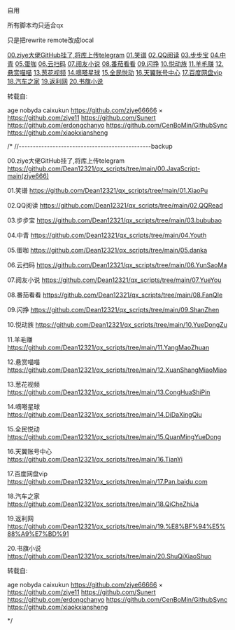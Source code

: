 
自用

所有脚本均只适合qx

只是把rewrite remote改成local

[00.ziye大佬GitHub挂了,将库上传telegram](https://github.com/Dean12321/qx_scripts/tree/main/00.JavaScript-main(ziye666))
[01.笑谱](https://github.com/Dean12321/qx_scripts/tree/main/01.XiaoPu)
[02.QQ阅读](https://github.com/Dean12321/qx_scripts/tree/main/02.QQRead)
[03.步步宝](https://github.com/Dean12321/qx_scripts/tree/main/03.bububao)
[04.中青](https://github.com/Dean12321/qx_scripts/tree/main/04.Youth)
[05.蛋咖](Uhttps://github.com/Dean12321/qx_scripts/tree/main/05.dankaRL)
[06.云扫码](https://github.com/Dean12321/qx_scripts/tree/main/06.YunSaoMa)
[07.阅友小说](https://github.com/Dean12321/qx_scripts/tree/main/07.YueYou)
[08.番茄看看](https://github.com/Dean12321/qx_scripts/tree/main/08.FanQIe)
[09.闪挣](https://github.com/Dean12321/qx_scripts/tree/main/09.ShanZhen)
[10.悦动族](https://github.com/Dean12321/qx_scripts/tree/main/09.ShanZhen)
[11.羊毛赚](https://github.com/Dean12321/qx_scripts/tree/main/11.YangMaoZhuan)
[12.悬赏喵喵](https://github.com/Dean12321/qx_scripts/tree/main/12.XuanShangMiaoMiao)
[13.葱花视频](https://github.com/Dean12321/qx_scripts/tree/main/13.CongHuaShiPin)
[14.嘀嗒星球](https://github.com/Dean12321/qx_scripts/tree/main/14.DiDaXingQiu)
[15.全民悦动](https://github.com/Dean12321/qx_scripts/tree/main/15.QuanMingYueDong)
[16.天翼账号中心](https://github.com/Dean12321/qx_scripts/tree/main/16.TianYi)
[17.百度网盘vip](https://github.com/Dean12321/qx_scripts/tree/main/17.Pan.baidu.com)
[18.汽车之家](https://github.com/Dean12321/qx_scripts/tree/main/18.QiCheZhiJa)
[19.返利网](https://github.com/Dean12321/qx_scripts/tree/main/19.%E8%BF%94%E5%88%A9%E7%BD%91)
[20.书旗小说](https://github.com/Dean12321/qx_scripts/tree/main/20.ShuQiXiaoShuo)













转载自:


age
nobyda
caixukun
https://github.com/ziye66666  ×
https://github.com/ziye11
https://github.com/Sunert
https://github.com/erdongchanyo
https://github.com/CenBoMin/GithubSync
https://github.com/xiaokxiansheng






















/*
//-----------------------------------------------backup




00.ziye大佬GitHub挂了,将库上传telegram
https://github.com/Dean12321/qx_scripts/tree/main/00.JavaScript-main(ziye666)

01.笑谱
https://github.com/Dean12321/qx_scripts/tree/main/01.XiaoPu

02.QQ阅读
https://github.com/Dean12321/qx_scripts/tree/main/02.QQRead

03.步步宝
https://github.com/Dean12321/qx_scripts/tree/main/03.bububao

04.中青
https://github.com/Dean12321/qx_scripts/tree/main/04.Youth

05.蛋咖
https://github.com/Dean12321/qx_scripts/tree/main/05.danka

06.云扫码
https://github.com/Dean12321/qx_scripts/tree/main/06.YunSaoMa

07.阅友小说
https://github.com/Dean12321/qx_scripts/tree/main/07.YueYou

08.番茄看看
https://github.com/Dean12321/qx_scripts/tree/main/08.FanQIe

09.闪挣
https://github.com/Dean12321/qx_scripts/tree/main/09.ShanZhen

10.悦动族
https://github.com/Dean12321/qx_scripts/tree/main/10.YueDongZu

11.羊毛赚
https://github.com/Dean12321/qx_scripts/tree/main/11.YangMaoZhuan

12.悬赏喵喵
https://github.com/Dean12321/qx_scripts/tree/main/12.XuanShangMiaoMiao

13.葱花视频
https://github.com/Dean12321/qx_scripts/tree/main/13.CongHuaShiPin

14.嘀嗒星球
https://github.com/Dean12321/qx_scripts/tree/main/14.DiDaXingQiu

15.全民悦动
https://github.com/Dean12321/qx_scripts/tree/main/15.QuanMingYueDong

16.天翼账号中心
https://github.com/Dean12321/qx_scripts/tree/main/16.TianYi

17.百度网盘vip
https://github.com/Dean12321/qx_scripts/tree/main/17.Pan.baidu.com

18.汽车之家
https://github.com/Dean12321/qx_scripts/tree/main/18.QiCheZhiJa

19.返利网
https://github.com/Dean12321/qx_scripts/tree/main/19.%E8%BF%94%E5%88%A9%E7%BD%91

20.书旗小说
https://github.com/Dean12321/qx_scripts/tree/main/20.ShuQiXiaoShuo










转载自:


age
nobyda
caixukun
https://github.com/ziye66666  ×
https://github.com/ziye11
https://github.com/Sunert
https://github.com/erdongchanyo
https://github.com/CenBoMin/GithubSync
https://github.com/xiaokxiansheng




*/